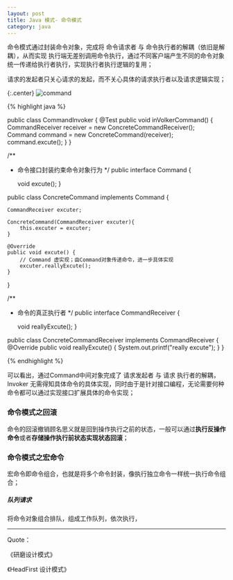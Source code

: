 ```yaml
---
layout: post
title: Java 模式- 命令模式
category: java
---
```


命令模式通过封装命令对象，完成将 命令请求者 与 命令执行者的解耦（依旧是解耦），从而实现 执行端无差别调用命令执行，通过不同客户端产生不同的命令对象统一传递给执行者执行，实现执行者执行逻辑的复用；

请求的发起者只关心请求的发起，而不关心具体的请求执行者以及请求逻辑实现；


{:.center}
![command](http://7xqncp.com1.z0.glb.clouddn.com/assets%2Fimg%2F20160214%2FCommand.JPG)


{% highlight java %}


public class CommandInvoker {
    @Test
    public void inVolkerCommand() {
        CommandReceiver receiver = new ConcreteCommandReceiver();
        Command command = new ConcreteCommand(receiver);
        command.excute();
    }
}

/**
 * 命令接口封装约束命令对象行为
 */
public interface Command {

    void excute();
}

public class ConcreteCommand implements Command {

    CommandReceiver excuter;

    ConcreteCommand(CommandReceiver excuter){
        this.excuter = excuter;
    }

    @Override
    public void excute() {
        // Command 虚实现；由Command对象传递命令，进一步具体实现
        excuter.reallyExcute();
    }
}

/**
 * 命令的真正执行者
 */
public interface CommandReceiver {

    void reallyExcute();
}


public class ConcreteCommandReceiver implements CommandReceiver {
    @Override
    public void reallyExcute() {
        System.out.printf("really excute");
    }
}


{% endhighlight %}

可以看出，通过Command中间对象完成了 请求发起者 与 请求 执行者的解耦，Invoker 无需得知具体命令的具体实现，同时由于是针对接口编程，无论需要何种命令都可以通过实现接口扩展具体的命令实现；


### 命令模式之回滚

命令的回滚撤销顾名思义就是回到操作执行之前的状态，一般可以通过**执行反操作命令**或者**存储操作执行前状态实现状态回滚**；



### 命令模式之宏命令

宏命令即命令组合，也就是将多个命令封装，像执行独立命令一样统一执行命令组合；



##### 队列请求

将命令对象组合排队，组成工作队列，依次执行，

---

Quote：

《研磨设计模式》

《HeadFirst 设计模式》